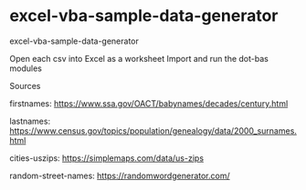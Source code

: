 # excel-vba-sample-data-generator
excel-vba-sample-data-generator

Open each csv into Excel as a worksheet
Import and run the dot-bas modules

Sources

firstnames: https://www.ssa.gov/OACT/babynames/decades/century.html

lastnames: https://www.census.gov/topics/population/genealogy/data/2000_surnames.html

cities-uszips: https://simplemaps.com/data/us-zips

random-street-names: https://randomwordgenerator.com/




